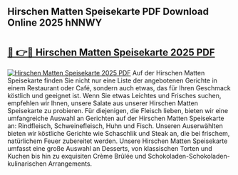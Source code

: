 ## Hirschen Matten Speisekarte PDF Download Online 2025 hNNWY

# <h2><a href="http://gc99etf.nevu.top/?p=Hirschen+Matten+Speisekarte">🔗 👉🔴 Hirschen Matten Speisekarte 2025 PDF</a></h2>

[![Hirschen Matten Speisekarte 2025 PDF](https://i.imgur.com/dBaPXMq.png)](http://gc99etf.nevu.top/?p=Hirschen+Matten+Speisekarte)
Auf der Hirschen Matten Speisekarte finden Sie nicht nur eine Liste der angebotenen Gerichte in einem Restaurant oder Café, sondern auch etwas, das für Ihren Geschmack köstlich und geeignet ist. Wenn Sie etwas Leichtes und Frisches suchen, empfehlen wir Ihnen, unsere Salate aus unserer Hirschen Matten Speisekarte zu probieren. Für diejenigen, die Fleisch lieben, bieten wir eine umfangreiche Auswahl an Gerichten auf der Hirschen Matten Speisekarte an: Rindfleisch, Schweinefleisch, Huhn und Fisch. Unseren Auserwählten bieten wir köstliche Gerichte wie Schaschlik und Steak an, die bei frischem, natürlichem Feuer zubereitet werden. Unsere Hirschen Matten Speisekarte umfasst eine große Auswahl an Desserts, von klassischen Torten und Kuchen bis hin zu exquisiten Crème Brûlée und Schokoladen-Schokoladen-kulinarischen Arrangements.

